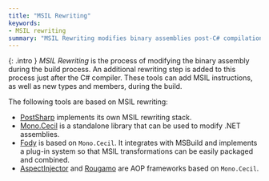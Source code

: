 ```yaml
---
title: "MSIL Rewriting"
keywords: 
- MSIL rewriting
summary: "MSIL Rewriting modifies binary assemblies post-C# compilation. Tools like PostSharp, Mono.Cecil, Fody, AspectInjector, and Rougamo use this approach."
---
```


{: .intro }
_MSIL Rewriting_ is the process of modifying the binary assembly during the build process. An additional rewriting step
is added to this process just after the C# compiler. These tools can add MSIL instructions, as well as new types and
members, during the build.

The following tools are based on MSIL rewriting:

* [PostSharp](https://www.postsharp.net/il) implements its own MSIL rewriting stack.
* [Mono.Cecil](https://github.com/jbevain/cecil) is a standalone library that can be used to modify .NET assemblies.
* [Fody](fody) is based on `Mono.Cecil`. It integrates with MSBuild and implements a plug-in system so that MSIL
  transformations can be easily packaged and combined.
* [AspectInjector](https://github.com/pamidur/aspect-injector)
  and [Rougamo](https://github.com/inversionhourglass/Rougamo) are AOP frameworks based on `Mono.Cecil`.
